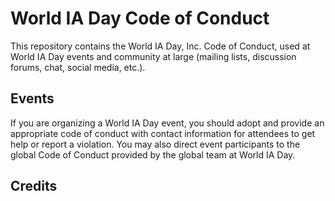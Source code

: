 # World IA Day Code of Conduct
This repository contains the World IA Day, Inc. Code of Conduct, used at World IA Day events and community at large (mailing lists, discussion forums, chat, social media, etc.).

## Events
If you are organizing a World IA Day event, you should adopt and provide an appropriate code of conduct with contact information for attendees to get help or report a violation. You may also direct event participants to the global Code of Conduct provided by the global team at World IA Day. 

## Credits
